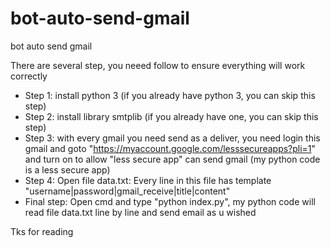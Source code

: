 # bot-auto-send-gmail
bot auto send gmail


There are several step, you neeed follow to ensure everything will work correctly

+ Step 1: install python 3 (if you already have python 3, you can skip this step)
+ Step 2: install library smtplib (if you already have one, you can skip this step)
+ Step 3: with every gmail you need send as a deliver, you need login this gmail and goto "https://myaccount.google.com/lesssecureapps?pli=1" and turn on to allow "less secure app" can send gmail (my python code is a less secure app)
+ Step 4: Open file data.txt: Every line in this file has template "username|password|gmail_receive|title|content"
+ Final step: Open cmd and type "python index.py", my python code will read file data.txt line by line and send email as u wished

Tks for reading

